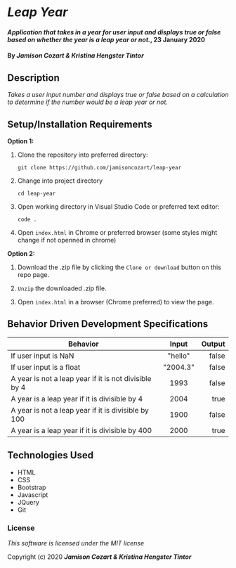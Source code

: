 # _Leap Year_

#### _Application that takes in a year for user input and displays true or false based on whether the year is a leap year or not._, 23 January 2020

#### By _**Jamison Cozart & Kristina Hengster Tintor**_

## Description

_Takes a user input number and displays true or false based on a calculation to determine if the number would be a leap year or not._

## Setup/Installation Requirements

**Option 1:**

1. Clone the repository into preferred directory:
    ```
    git clone https://github.com/jamisoncozart/leap-year
    ```

3. Change into project directory
    ```
    cd leap-year
    ```

2. Open working directory in Visual Studio Code or preferred text editor:
    ```
    code .
    ```
3. Open `index.html` in Chrome or preferred browser (some styles might change if not openned in chrome)

**Option 2:**

1. Download the .zip file by clicking the `Clone or download` button on this repo page.

2. `Unzip` the downloaded .zip file.

3. Open `index.html` in a browser (Chrome preferred) to view the page.

## Behavior Driven Development Specifications

| Behavior                                              | Input    | Output|
| ----------------------------------------------------- |:--------:| -----:|
| If user input is NaN                                  | "hello"  | false |
| If user input is a float                              | "2004.3" | false |
| A year is not a leap year if it is not divisible by 4 | 1993     | false |
| A year is a leap year if it is divisible by 4         | 2004     | true  |
| A year is not a leap year if it is divisible by 100   | 1900     | false |
| A year is a leap year if it is divisible by 400       | 2000     | true  |

## Technologies Used

* HTML
* CSS
* Bootstrap
* Javascript
* JQuery
* Git

### License

*This software is licensed under the MIT license*

Copyright (c) 2020 **_Jamison Cozart & Kristina Hengster Tintor_**
